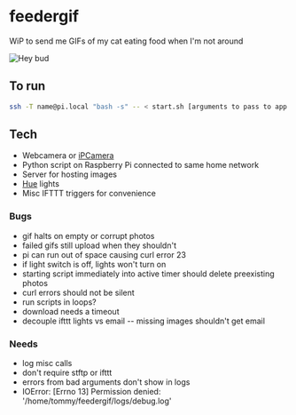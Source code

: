 # feedergif

WiP to send me GIFs of my cat eating food when I'm not around

![Hey bud](http://rocktronica.github.io/feedergif/1450364853.gif)

## To run

``` bash
ssh -T name@pi.local "bash -s" -- < start.sh [arguments to pass to app.py]
```

## Tech

- Webcamera or [iPCamera](https://itunes.apple.com/us/app/ipcamera-high-end-network/id570912928?mt=8)
- Python script on Raspberry Pi connected to same home network
- Server for hosting images
- [Hue](http://www2.meethue.com/en-us/products/) lights
- Misc IFTTT triggers for convenience

### Bugs

- gif halts on empty or corrupt photos
- failed gifs still upload when they shouldn't
- pi can run out of space causing curl error 23
- if light switch is off, lights won't turn on
- starting script immediately into active timer should delete preexisting photos
- curl errors should not be silent
- run scripts in loops?
- download needs a timeout
- decouple ifttt lights vs email -- missing images shouldn't get email

### Needs

- log misc calls
- don't require stftp or ifttt
- errors from bad arguments don't show in logs
- IOError: [Errno 13] Permission denied: '/home/tommy/feedergif/logs/debug.log'
